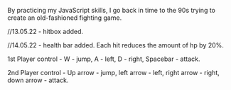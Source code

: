By practicing my JavaScript skills, I go back in time to the 90s trying to create an old-fashioned fighting game.

//13.05.22 - hitbox added.

//14.05.22 - health bar added. Each hit reduces the amount of hp by 20%.

1st Player control - W - jump, A - left, D - right, Spacebar - attack.

2nd Player control - Up arrow - jump, left arrow - left, right arrow - right, down arrow - attack.
